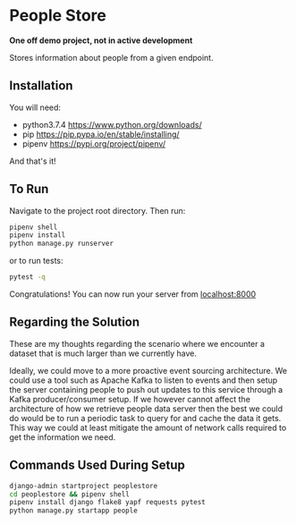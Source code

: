 # People Store

**One off demo project, not in active development**

Stores information about people from a given endpoint.

## Installation

You will need:

* python3.7.4 <https://www.python.org/downloads/>
* pip <https://pip.pypa.io/en/stable/installing/>
* pipenv <https://pypi.org/project/pipenv/>

And that's it!

## To Run

Navigate to the project root directory. Then run:

```bash
pipenv shell
pipenv install
python manage.py runserver
```

or to run tests:

```bash
pytest -q
```

Congratulations! You can now run your server from <localhost:8000>

## Regarding the Solution

These are my thoughts regarding the scenario where we encounter a dataset that is much larger than we currently have.<br/>

Ideally, we could move to a more proactive event sourcing architecture. We could use a tool such as Apache Kafka to listen to events and then setup the server containing people to push out updates to this service through a Kafka producer/consumer setup.
If we however cannot affect the architecture of how we retrieve people data server then the best we could do would be to run a periodic task to query for and cache the data it gets. This way we could at least mitigate the amount of network calls required to get the information we need.

## Commands Used During Setup

```bash
django-admin startproject peoplestore
cd peoplestore && pipenv shell
pipenv install django flake8 yapf requests pytest
python manage.py startapp people
```
